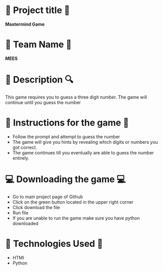 # :page_with_curl: Project title :page_with_curl: 
 **Mastermind Game** 

<!-- Team -->
# :blue_heart: Team Name :blue_heart:
   **MEES**

<!--Description -->
# :mag_right: Description :mag:

This game requires you to guess a three digit number. The game will continue until you guess the number

<!--Instructions for the game-->
# :bookmark_tabs: Instructions for the game :bookmark_tabs:

- Follow the prompt and attempt to guess the number
- The game will give you hints by revealing which digits or numbers you got correct.
- The game continues till you eventually are able to guess the number entirely.



<!--Downloading -->
# :computer: Downloading the game :computer: 
- Go to main project page of Github 
- Click on the green button located in the upper right corner
- Click download the file
- Run file 
- If you are unable to run the game make sure you have python downloaded

# :space_invader: Technologies Used :space_invader:
- HTMl
- Python


